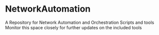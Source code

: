 # NetworkAutomation
A Repository for Network Automation and Orchestration Scripts and tools
Monitor this space closely for further updates on the included tools
